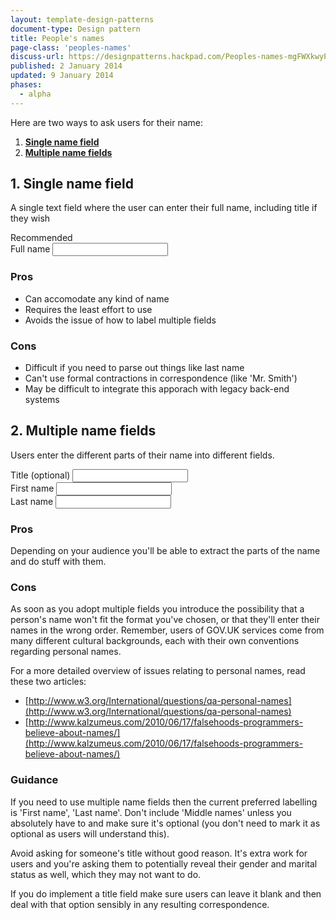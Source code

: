 ```yaml
---
layout: template-design-patterns
document-type: Design pattern
title: People's names
page-class: 'peoples-names'
discuss-url: https://designpatterns.hackpad.com/Peoples-names-mgFWXkwyPEt
published: 2 January 2014
updated: 9 January 2014
phases:
  - alpha
---
```


Here are two ways to ask users for their name:

1. **[Single name field](#single-name-field)**
2. **[Multiple name fields](#multiple-name-fields)**

<h2 class="heading-36" id="single-name-field">1. Single name field</h2>

A single text field where the user can enter their full name, including title if they wish

<div class="pattern-example">
	<div class="ribbon">Recommended</div>
	<form class="form">
		<div class="control">
	  		<label for="fullName">Full name</label>
	  		<input type="text" id="fullName">
		</div>
	</form>
</div>

<h3 class="heading-24">Pros</h3>

* Can accomodate any kind of name
* Requires the least effort to use
* Avoids the issue of how to label multiple fields

<h3 class="heading-24">Cons</h3>

* Difficult if you need to parse out things like last name
* Can't use formal contractions in correspondence (like 'Mr. Smith')
* May be difficult to integrate this apporach with legacy back-end systems

<h2 class="heading-36" id="multiple-name-fields">2. Multiple name fields</h2>

Users enter the different parts of their name into different fields.

<div class="pattern-example">
	<form class="form">
		<div class="control">
	  		<label for="title">Title (optional)</label>
	  		<input type="text" id="name-title">
		</div>
		<div class="control">
	  		<label for="firstName">First name</label>
	  		<input type="text" id="firstName">
		</div>
		<div class="control">
	  		<label for="lastName">Last name</label>
	  		<input type="text" id="lastName">
		</div>
	</form>
</div>

<h3 class="heading-24">Pros</h3>

Depending on your audience you'll be able to extract the parts of the name and do stuff with them.

<h3 class="heading-24">Cons</h3>

As soon as you adopt multiple fields you introduce the possibility that a person's name won't fit the format you've chosen, or that they'll enter their names in the wrong order. Remember, users of GOV.UK services come from many different cultural backgrounds, each with their own conventions regarding personal names.

For a more detailed overview of issues relating to personal names, read these two articles:

* [http://www.w3.org/International/questions/qa-personal-names](http://www.w3.org/International/questions/qa-personal-names)
* [http://www.kalzumeus.com/2010/06/17/falsehoods-programmers-believe-about-names/](http://www.kalzumeus.com/2010/06/17/falsehoods-programmers-believe-about-names/)

<h3 class="heading-24">Guidance</h3>

If you need to use multiple name fields then the current preferred labelling is 'First name', 'Last name'. Don't include 'Middle names' unless you absolutely have to and make sure it's optional (you don't need to mark it as optional as users will understand this).

Avoid asking for someone's title without good reason. It's extra work for users and you're asking them to potentially reveal their gender and marital status as well, which they may not want to do.

If you do implement a title field make sure users can leave it blank and then deal with that option sensibly in any resulting correspondence.

